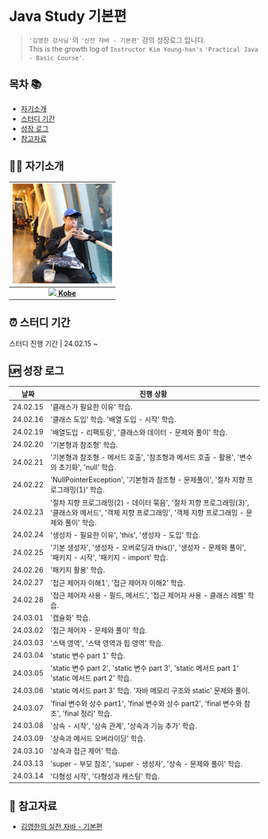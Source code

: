 # Java Study 기본편

> `'김영한 강사님'`의 `'신전 자바 - 기본편'` 강의 성장로그 입니다.<br>
> This is the growth log of `Instructor Kim Young-han's` `'Practical Java - Basic Course'`.

## 목차 📚

- [자기소개](#-자기소개)
- [스터디 기간](#-스터디-기간)
- [성장 로그](#-성장-로그)
- [참고자료](#-참고자료)

## 🧑‍💻 자기소개
| <img src="https://github.com/devKobe24/BranchTest/blob/main/IMG_5424.JPG?raw=true" width="200" height="200"/> |
| :-: |
| [<img src="https://hackmd.io/_uploads/SJEQuLsEh.png" width="20"/> **Kobe**](https://www.devkobe24.com/) |

## ⏰ 스터디 기간
스터디 진행 기간 | 24.02.15 ~ 

## 🆙 성장 로그
| 날짜 | 진행 상황 | 
| -------- | -------- |
| 24.02.15 | '클래스가 필요한 이유' 학습. |
| 24.02.16 | '클래스 도입' 학습. '배열 도입 - 시작' 학습.|
| 24.02.19 | '배열도입 - 리팩토링', '클래스와 데이터 - 문제와 풀이' 학습. |
| 24.02.20 | '기본형과 참조형' 학습. |
| 24.02.21 | '기본형과 참조형 - 메서드 호출', '참조형과 메서드 호출 - 활용', '변수의 초기화', 'null' 학습. |
| 24.02.22 | 'NullPointerException', '기본형과 참조형 - 문제풀이', '절차 지향 프로그래밍(1)' 학습.|
| 24.02.23 | '절차 지향 프로그래밍(2) - 데이터 묶음', '절차 지향 프로그래밍(3)', '클래스와 메서드', '객체 지향 프로그래밍', '객체 지향 프로그래밍 - 문제와 풀이' 학습.|
| 24.02.24 | '생성자 - 필요한 이유', 'this', '생성자 - 도입' 학습. |
| 24.02.25 | '기본 생성자', '생성자 - 오버로딩과 this()', '생성자 - 문제와 풀이', '패키지 - 시작', '패키지 - import' 학습. |
| 24.02.26 | '패키지 활용' 학습. |
| 24.02.27 | '접근 제어자 이해1', '접근 제어자 이해2' 학습. |
| 24.02.28 | '접근 제어자 사용 - 필드, 메서드', '접근 제어자 사용 - 클래스 레벨'  학습. |
| 24.03.01 | '캡슐화' 학습. |
| 24.03.02 | '접근 제어자 - 문제와 풀이' 학습. |
| 24.03.03 | '스택 영역', '스택 영역과 힙 영역' 학습. |
| 24.03.04 | 'static 변수 part 1' 학습. |
| 24.03.05 | 'static 변수 part 2', 'static 변수 part 3', 'static 메서드 part 1' 'static 메서드 part 2' 학습. |
| 24.03.06 | 'static 메서드 part 3' 학습. '자바 메모리 구조와 static' 문제와 풀이. |
| 24.03.07 | 'final 변수와 상수 part1', 'final 변수와 상수 part2', 'final 변수와 참조', 'final 정리' 학습. |
| 24.03.08 | '상속 - 시작', '상속 관계', '상속과 기능 추가' 학습. |
| 24.03.09 | '상속과 메서드 오버라이딩' 학습. |
| 24.03.10 | '상속과 접근 제어' 학습. |
| 24.03.13 | 'super - 부모 참조', 'super - 생성자', '상속 - 문제와 풀이'  학습. |
| 24.03.14 | '다형성 시작', '다형성과 캐스팅' 학습. |


## 📑 참고자료
- [김영한의 실전 자바 - 기본편](https://inf.run/YQbQJ)
